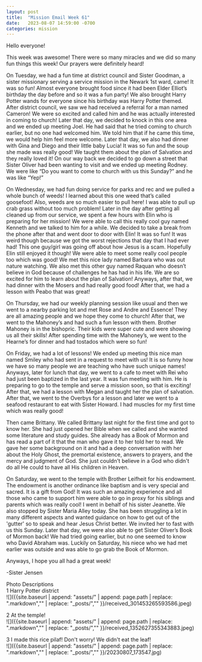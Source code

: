 ```yaml
---
layout: post
title:  "Mission Email Week 61"
date:   2023-08-07 14:59:00 -0700
categories: mission
---
```

Hello everyone!

This week was awesome! There were so many miracles and we did so many fun things this week! Our prayers were definitely heard!

On Tuesday, we had a fun time at district council and Sister Goodman, a sister missionary serving a service mission in the Newark 1st ward, came! It was so fun! Almost everyone brought food since it had been Elder Elliot’s birthday the day before and so it was a fun party! We also brought Harry Potter wands for everyone since his birthday was Harry Potter themed. After district council, we saw we had received a referral for a man named Cameron! We were so excited and called him and he was actually interested in coming to church! Later that day, we decided to knock in this one area and we ended up meeting Joel. He had said that he tried coming to church earlier, but no one had welcomed him. We told him that if he came this time, we would help him feel more welcome. Later that day, we also had dinner with Gina and Diego and their little baby Lucia! It was so fun and the soup she made was really good! We taught them about the plan of Salvation and they really loved it! On our way back we decided to go down a street that Sister Oliver had been wanting to visit and we ended up meeting Rodney. We were like “Do you want to come to church with us this Sunday?” and he was like “Yep!”

On Wednesday, we had fun doing service for parks and rec and we pulled a whole bunch of weeds! I learned about this one weed that’s called goosefoot! Also, weeds are so much easier to pull here! I was able to pull up crab grass without too much problem! Later in the day after getting all cleaned up from our service, we spent a few hours with Elin who is preparing for her mission! We were able to call this really cool guy named Kenneth and we talked to him for a while. We decided to take a break from the phone after that and went door to door with Elin! It was so fun! It was weird though because we got the worst rejections that day that I had ever had! This one guy/girl was going off about how Jesus is a scam. Hopefully Elin still enjoyed it though! We were able to meet some really cool people too which was good! We met this nice lady named Barbara who was out nature watching. We also met this other guy named Raquan who doesn’t believe in God because of challenges he has had in his life. We are so excited for him to learn about the plan of Salvation! Anyways, after that, we had dinner with the Mosers and had really good food! After that, we had a lesson with Peabo that was great!

On Thursday, we had our weekly planning session like usual and then we went to a nearby parking lot and met Rose and Andre and Essence! They are all amazing people and we hope they come to church! After that, we went to the Mahoney’s and had such a fun lesson with them. Brother Mahoney is in the bishopric. Their kids were super cute and were showing us all their skills! After spending time with the Mahoney’s, we went to the Hearne’s for dinner and had tostados which were so fun!

On Friday, we had a lot of lessons! We ended up meeting this nice man named Smiley who had sent in a request to meet with us! It is so funny how we have so many people we are teaching who have such unique names! Anyways, later for lunch that day, we went to a cafe to meet with Rei who had just been baptized in the last year. It was fun meeting with him. He is preparing to go to the temple and serve a mission soon, so that is exciting! After that, we had a lesson with Megan and taught her the plan of salvation. After that, we went to the Overbys for a lesson and later we went to a seafood restaurant to eat with Sister Howard. I had muscles for my first time which was really good!

Then came Brittany. We called Brittany last night for the first time and got to know her. She had just opened her Bible when we called and she wanted some literature and study guides. She already has a Book of Mormon and has read a part of it that the man who gave it to her told her to read. We gave her some background on it and had a deep conversation with her about the Holy Ghost, the premortal existence, answers to prayers, and the mercy and judgment of God. She just couldn't believe in a God who didn't do all He could to have all His children in Heaven. 

On Saturday, we went to the temple with Brother Leifheit for his endowment. The endowment is another ordinance like baptism and is very special and sacred. It is a gift from God! It was such an amazing experience and all those who came to support him were able to go in proxy for his siblings and parents which was really cool! I went in behalf of his sister Jeanette. We also stopped by Sister Maria Alley today. She has been struggling a lot in many different aspects and wanted guidance on how to get out of the 'gutter' so to speak and hear Jesus Christ better. We invited her to fast with us this Sunday. Later that day, we were also able to get Sister Oliver’s Book of Mormon back! We had tried going earlier, but no one seemed to know who David Abraham was. Luckily on Saturday, his niece who we had met earlier was outside and was able to go grab the Book of Mormon.

Anyways, I hope you all had a great week! 

-Sister Jensen

Photo Descriptions  
1 Harry Potter district     
![]({{site.baseurl | append: "assets/" | append:  page.path | replace: ".markdown","" | replace: "_posts/",""  }}/received_301453265593586.jpeg)

2 At the temple!    
![]({{site.baseurl | append: "assets/" | append:  page.path | replace: ".markdown","" | replace: "_posts/",""  }}/received_1352627355343883.jpeg)

3 I made this rice pilaf! Don't worry! We didn't eat the leaf!    
![]({{site.baseurl | append: "assets/" | append:  page.path | replace: ".markdown","" | replace: "_posts/",""  }}/20230807_173547.jpg)
